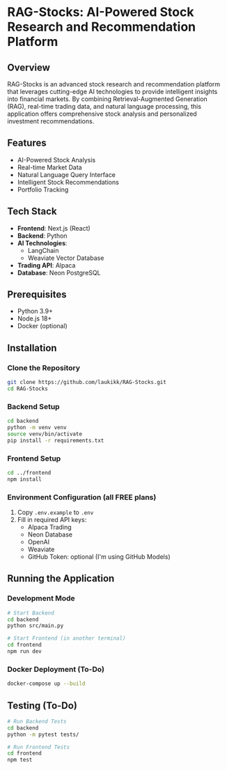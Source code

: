 # RAG-Stocks: AI-Powered Stock Research and Recommendation Platform

## Overview
RAG-Stocks is an advanced stock research and recommendation platform that leverages cutting-edge AI technologies to provide intelligent insights into financial markets. By combining Retrieval-Augmented Generation (RAG), real-time trading data, and natural language processing, this application offers comprehensive stock analysis and personalized investment recommendations.

## Features
- AI-Powered Stock Analysis
- Real-time Market Data
- Natural Language Query Interface
- Intelligent Stock Recommendations
- Portfolio Tracking

## Tech Stack
- **Frontend**: Next.js (React)
- **Backend**: Python
- **AI Technologies**: 
  - LangChain
  - Weaviate Vector Database
- **Trading API**: Alpaca
- **Database**: Neon PostgreSQL

## Prerequisites
- Python 3.9+
- Node.js 18+
- Docker (optional)

## Installation

### Clone the Repository
```bash
git clone https://github.com/laukikk/RAG-Stocks.git
cd RAG-Stocks
```

### Backend Setup
```bash
cd backend
python -m venv venv
source venv/bin/activate
pip install -r requirements.txt
```

### Frontend Setup
```bash
cd ../frontend
npm install
```

### Environment Configuration (all FREE plans)
1. Copy `.env.example` to `.env`
2. Fill in required API keys:
   - Alpaca Trading
   - Neon Database
   - OpenAI
   - Weaviate
   - GitHub Token: optional (I'm using GitHub Models)

## Running the Application

### Development Mode
```bash
# Start Backend
cd backend
python src/main.py

# Start Frontend (in another terminal)
cd frontend
npm run dev
```

### Docker Deployment (To-Do)
```bash
docker-compose up --build
```

## Testing (To-Do)
```bash
# Run Backend Tests
cd backend
python -m pytest tests/

# Run Frontend Tests
cd frontend
npm test
```